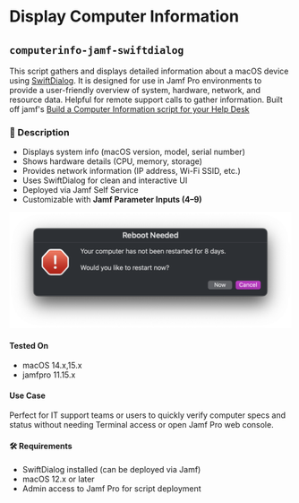 # Display Computer Information 

## `computerinfo-jamf-swiftdialog`

This script gathers and displays detailed information about a macOS device using [SwiftDialog](https://github.com/bartreardon/swiftDialog). 
It is designed for use in Jamf Pro environments to provide a user-friendly overview of system, hardware, network, and resource data.  Helpful for remote support calls to gather information.
Built off jamf's [Build a Computer Information script for your Help Desk](https://www.jamf.com/blog/build-a-computer-information-script-for-your-help-desk/)

### 📝 Description
- Displays system info (macOS version, model, serial number)
- Shows hardware details (CPU, memory, storage)
- Provides network information (IP address, Wi-Fi SSID, etc.)
- Uses SwiftDialog for clean and interactive UI
- Deployed via Jamf Self Service
- Customizable with **Jamf Parameter Inputs (4–9)**

![Display Reboot](./displayreboot.png)

#### Tested On
- macOS 	14.x,15.x
- jamfpro 	11.15.x

#### Use Case
Perfect for IT support teams or users to quickly verify computer specs and status without needing Terminal access or open Jamf Pro web console.

#### 🛠 Requirements
- SwiftDialog installed (can be deployed via Jamf)
- macOS 12.x or later
- Admin access to Jamf Pro for script deployment